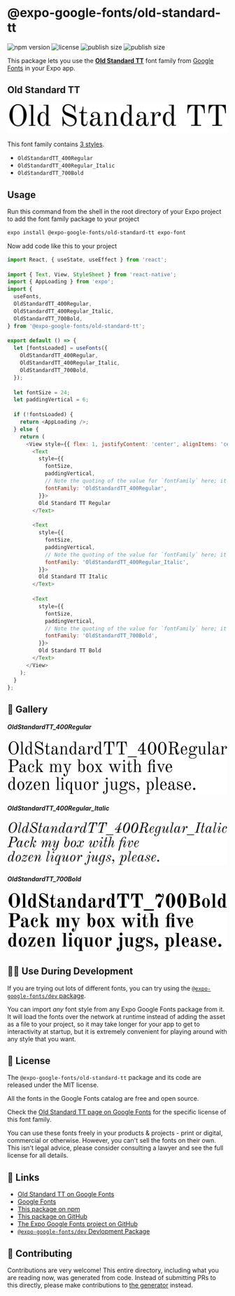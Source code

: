 # @expo-google-fonts/old-standard-tt

![npm version](https://flat.badgen.net/npm/v/@expo-google-fonts/old-standard-tt)
![license](https://flat.badgen.net/github/license/expo/google-fonts)
![publish size](https://flat.badgen.net/packagephobia/install/@expo-google-fonts/old-standard-tt)
![publish size](https://flat.badgen.net/packagephobia/publish/@expo-google-fonts/old-standard-tt)

This package lets you use the [**Old Standard TT**](https://fonts.google.com/specimen/Old+Standard+TT) font family from [Google Fonts](https://fonts.google.com/) in your Expo app.

## Old Standard TT

![Old Standard TT](./font-family.png)

This font family contains [3 styles](#-gallery).

- `OldStandardTT_400Regular`
- `OldStandardTT_400Regular_Italic`
- `OldStandardTT_700Bold`

## Usage

Run this command from the shell in the root directory of your Expo project to add the font family package to your project
```sh
expo install @expo-google-fonts/old-standard-tt expo-font
```

Now add code like this to your project
```js
import React, { useState, useEffect } from 'react';

import { Text, View, StyleSheet } from 'react-native';
import { AppLoading } from 'expo';
import {
  useFonts,
  OldStandardTT_400Regular,
  OldStandardTT_400Regular_Italic,
  OldStandardTT_700Bold,
} from '@expo-google-fonts/old-standard-tt';

export default () => {
  let [fontsLoaded] = useFonts({
    OldStandardTT_400Regular,
    OldStandardTT_400Regular_Italic,
    OldStandardTT_700Bold,
  });

  let fontSize = 24;
  let paddingVertical = 6;

  if (!fontsLoaded) {
    return <AppLoading />;
  } else {
    return (
      <View style={{ flex: 1, justifyContent: 'center', alignItems: 'center' }}>
        <Text
          style={{
            fontSize,
            paddingVertical,
            // Note the quoting of the value for `fontFamily` here; it expects a string!
            fontFamily: 'OldStandardTT_400Regular',
          }}>
          Old Standard TT Regular
        </Text>

        <Text
          style={{
            fontSize,
            paddingVertical,
            // Note the quoting of the value for `fontFamily` here; it expects a string!
            fontFamily: 'OldStandardTT_400Regular_Italic',
          }}>
          Old Standard TT Italic
        </Text>

        <Text
          style={{
            fontSize,
            paddingVertical,
            // Note the quoting of the value for `fontFamily` here; it expects a string!
            fontFamily: 'OldStandardTT_700Bold',
          }}>
          Old Standard TT Bold
        </Text>
      </View>
    );
  }
};

```

## 🔡 Gallery

##### OldStandardTT_400Regular
![OldStandardTT_400Regular](./OldStandardTT_400Regular.ttf.png)

##### OldStandardTT_400Regular_Italic
![OldStandardTT_400Regular_Italic](./OldStandardTT_400Regular_Italic.ttf.png)

##### OldStandardTT_700Bold
![OldStandardTT_700Bold](./OldStandardTT_700Bold.ttf.png)


## 👩‍💻 Use During Development

If you are trying out lots of different fonts, you can try using the [`@expo-google-fonts/dev` package](https://github.com/expo/google-fonts/tree/master/font-packages/dev#readme).

You can import *any* font style from any Expo Google Fonts package from it. It will load the fonts
over the network at runtime instead of adding the asset as a file to your project, so it may take longer
for your app to get to interactivity at startup, but it is extremely convenient
for playing around with any style that you want.

## 📖 License

The `@expo-google-fonts/old-standard-tt` package and its code are released under the MIT license.

All the fonts in the Google Fonts catalog are free and open source.

Check the [Old Standard TT page on Google Fonts](https://fonts.google.com/specimen/Old+Standard+TT) for the specific license of this font family.

You can use these fonts freely in your products & projects - print or digital, commercial or otherwise. However, you can't sell the fonts on their own. This isn't legal advice, please consider consulting a lawyer and see the full license for all details.

## 🔗 Links

- [Old Standard TT on Google Fonts](https://fonts.google.com/specimen/Old+Standard+TT)
- [Google Fonts](https://fonts.google.com/)
- [This package on npm](https://www.npmjs.com/package/@expo-google-fonts/old-standard-tt)
- [This package on GitHub](https://github.com/expo/google-fonts/tree/master/font-packages/old-standard-tt)
- [The Expo Google Fonts project on GitHub](https://github.com/expo/google-fonts)
- [`@expo-google-fonts/dev` Devlopment Package](https://github.com/expo/google-fonts/tree/master/font-packages/dev)

## 🤝 Contributing

Contributions are very welcome! This entire directory, including what you are reading now, was generated from code. Instead of submitting PRs to this directly, please make contributions to [the generator](https://github.com/expo/google-fonts/tree/master/packages/generator) instead.
